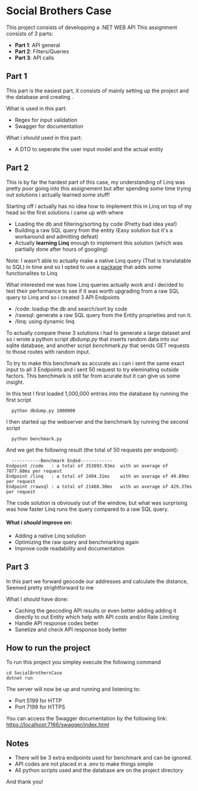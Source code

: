
# Social Brothers Case

This project consists of developping a .NET WEB API 
This assignment consists of 3 parts:
- **Part 1**: API general
- **Part 2**: Filters/Queries
- **Part 3**: API calls


## Part 1
This part is the easiest part, it consists of mainly setting up the project and the database and creating .

What is used in this part:
- Regex for input validation
- Swagger for documentation

What i *should* used in this part:
- A DTO to seperate the user input model and the actual entity
## Part 2
This is by far the hardest part of this case, my understanding of Linq was pretty poor going into this assignement but after spending some time trying out solutions i actually learned some stuff!

Starting off i actually has no idea how to implement this in Linq on top of my head so the first solutions i came up with where 
- Loading the db and filtering/sorting by code (Pretty bad idea yea!)
- Building a raw SQL query from the entity (Easy solution but it's a workaround and admitting defeat)
- Actually **learning Linq** enough to implement this solution (which was partially done after hours of googling)

Note: I wasn't able to actually make a native Linq query (That is translatable to SQL) in time and so I opted to use a [package](https://dynamic-linq.net/) that adds some functionalites to Linq
 
What interested me was how Linq queries actually work and i decided to test their performance to see if it was worth upgrading from a raw SQL query to Linq and so i created 3 API Endpoints

- /code: loadup the db and search/sort by code
- /rawsql: generate a raw SQL query from the Entity proprieties and run it.
- /linq: using dynamic linq


To actually compare these 3 solutions i had to generate a large dataset and so i wrote a python script *dbdump.py* that inserts random data into our sqlite database, and another script *benchmark.py* that sends GET requests to those routes with random input.

To try to make this benchmark as accurate as i can i sent the same exact input to all 3 Endpoints and i sent 50 request to try eleminating outside factors.
This benchmark is still far from acurate but it can give us some insight.

In this test I first loaded 1,000,000 entries into the database by running the first script 

```
  python dbdump.py 1000000
```
I then started up the webserver and the benchmark by running the second script

```
  python benchmark.py
```

And we get the following result (the total of 50 requests per endpoint):
```
  -----------Benchmark Ended------------
Endpoint /code   : a total of 353893.93ms  with an average of 7077.88ms per request
Endpoint /linq   : a total of 2494.31ms    with an average of 49.89ms   per request
Endpoint /rawsql : a total of 21468.30ms   with an average of 429.37ms  per request
```

The code solution is obviously out of the window, but what was surprising was how faster Linq runs the query compared to a raw SQL query.


#### What i *should* improve on:
-  Adding a native Linq solution
-  Optimizing the raw query and benchmarking again
-  Improve code readability and documentation

## Part 3

In this part we forward geocode our addresses and calculate the distance, Seemed pretty strightforward to me

What I *should* have done:
- Caching the geocoding API results or even better adding adding it directly to out Entity which help with API costs and/or Rate Limiting
- Handle API response codes better
- Sanetize and check API response body better
## How to run the project

To run this project you simpley execute the following command
```
cd SocialBrothersCase
dotnet run
```
The server will now be up and running and listening to:
- Port 5199 for HTTP
- Port 7199 for HTTPS

You can access the Swagger documentation by the following link: [https://localhost:7166/swagger/index.html](https://localhost:7166/swagger/index.html)

## Notes

- There will be 3 extra endpoints used for benchmark and can be ignored.
- API codes are not placed in a .env to make things simple
- All python scripts used and the database are on the project directory

And thank you!

